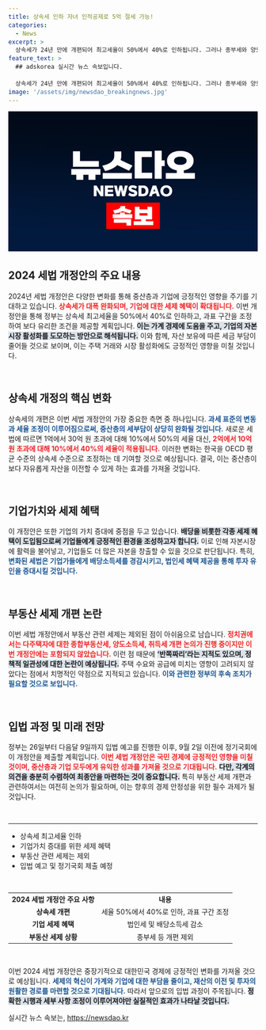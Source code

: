```yaml
---
title: 상속세 인하 자녀 인적공제로 5억 절세 가능!
categories:
  - News
excerpt: >
  상속세가 24년 만에 개편되어 최고세율이 50%에서 40%로 인하됩니다. 그러나 종부세와 양도세 개편은 제외돼 ‘반쪽짜리’라는 지적을 피하지 못하고 있습니다. 국회에서의 논의가 계속될 전망입니다.
feature_text: >
  ## adskorea 실시간 뉴스 속보입니다.

  상속세가 24년 만에 개편되어 최고세율이 50%에서 40%로 인하됩니다. 그러나 종부세와 양도세 개편은 제외돼 ‘반쪽짜리’라는 지적을 피하지 못하고 있습니다. 국회에서의 논의가 계속될 전망입니다.
image: '/assets/img/newsdao_breakingnews.jpg'
---
```


<p><img src="/assets/img/newsdao_breakingnews.jpg" alt="adskorea 속보" /></p>

<h2 data-ke-size="size26">2024 세법 개정안의 주요 내용</h2>

<p data-ke-size="size16">2024년 세법 개정안은 다양한 변화를 통해 중산층과 기업에 긍정적인 영향을 주기를 기대하고 있습니다. <b><span style="color: #ee2323;">상속세가 대폭 완화되며, 기업에 대한 세제 혜택이 확대됩니다.</span></b> 이번 개정안을 통해 정부는 상속세 최고세율을 50%에서 40%로 인하하고, 과표 구간을 조정하여 보다 유리한 조건을 제공할 계획입니다. <b><span style="background-color: #21538527;">이는 가계 경제에 도움을 주고, 기업의 자본시장 활성화를 도모하는 방안으로 해석됩니다.</span></b> 이와 함께, 자산 보유에 따른 세금 부담이 줄어들 것으로 보이며, 이는 주택 거래와 시장 활성화에도 긍정적인 영향을 미칠 것입니다.</p>

<p data-ke-size="size16">&nbsp;</p>

<h2 data-ke-size="size26">상속세 개정의 핵심 변화</h2>

<p data-ke-size="size16">상속세의 개편은 이번 세법 개정안의 가장 중요한 측면 중 하나입니다. <b><span style="color: #1a5490;">과세 표준의 변동과 세율 조정이 이루어짐으로써, 중산층의 세부담이 상당히 완화될 것입니다.</span></b> 새로운 세법에 따르면 1억에서 30억 원 초과에 대해 10%에서 50%의 세율 대신, <b><span style="color: #ee2323;">2억에서 10억 원 초과에 대해 10%에서 40%의 세율이 적용됩니다.</span></b> 이러한 변화는 한국을 OECD 평균 수준의 상속세 수준으로 조정하는 데 기여할 것으로 예상됩니다. 결국, 이는 중산층이 보다 자유롭게 자산을 이전할 수 있게 하는 효과를 가져올 것입니다.</p>

<p data-ke-size="size16">&nbsp;</p>

<h2 data-ke-size="size26">기업가치와 세제 혜택</h2>

<p data-ke-size="size16">이 개정안은 또한 기업의 가치 증대에 중점을 두고 있습니다. <b><span style="background-color: #21538527;">배당을 비롯한 각종 세제 혜택이 도입됨으로써 기업들에게 긍정적인 환경을 조성하고자 합니다.</span></b> 이로 인해 자본시장에 활력을 불어넣고, 기업들도 더 많은 자본을 창출할 수 있을 것으로 판단됩니다. 특히, <b><span style="color: #1a5490;">변화된 세법은 기업가들에게 배당소득세를 경감시키고, 법인세 혜택 제공을 통해 투자 유인을 증대시킬 것입니다.</span></b></p>

<p data-ke-size="size16">&nbsp;</p>

<h2 data-ke-size="size26">부동산 세제 개편 논란</h2>

<p data-ke-size="size16">이번 세법 개정안에서 부동산 관련 세제는 제외된 점이 아쉬움으로 남습니다. <b><span style="color: #ee2323;">정치권에서는 다주택자에 대한 종합부동산세, 양도소득세, 취득세 개편 논의가 진행 중이지만 이번 개정안에는 포함되지 않았습니다.</span></b> 이런 점 때문에 <b><span style="background-color: #21538527;">‘반쪽짜리’라는 지적도 있으며, 정책적 일관성에 대한 논란이 예상됩니다.</span></b> 주택 수요와 공급에 미치는 영향이 고려되지 않았다는 점에서 치명적인 약점으로 지적되고 있습니다. <b><span style="color: #1a5490;">이와 관련한 정부의 후속 조치가 필요할 것으로 보입니다.</span></b></p>

<p data-ke-size="size16">&nbsp;</p>

<h2 data-ke-size="size26">입법 과정 및 미래 전망</h2>

<p data-ke-size="size16">정부는 26일부터 다음달 9일까지 입법 예고를 진행한 이후, 9월 2일 이전에 정기국회에 이 개정안을 제출할 계획입니다. <b><span style="color: #ee2323;">이번 세법 개정안은 국민 경제에 긍정적인 영향을 미칠 것이며, 중산층과 기업 모두에게 유익한 성과를 가져올 것으로 기대됩니다.</span></b> <b><span style="background-color: #21538527;">다만, 각계의 의견을 충분히 수렴하여 최종안을 마련하는 것이 중요합니다.</span></b> 특히 부동산 세제 개편과 관련하여서는 여전히 논의가 필요하며, 이는 향후의 경제 안정성을 위한 필수 과제가 될 것입니다.</p>

<p data-ke-size="size16">&nbsp;</p>

<hr />

<ul>
  <li>상속세 최고세율 인하</li>
  <li>기업가치 증대를 위한 세제 혜택</li>
  <li>부동산 관련 세제는 제외</li>
  <li>입법 예고 및 정기국회 제출 예정</li>
</ul>

<p data-ke-size="size16">&nbsp;</p>

<table>
  <tr>
    <td style="text-align: center; height: 17px;"><b>2024 세법 개정안 주요 사항</b></td>
    <td style="text-align: center; height: 17px;"><b>내용</b></td>
  </tr>
  <tr>
    <td style="text-align: center; height: 17px;"><b>상속세 개편</b></td>
    <td style="text-align: center; height: 17px;">세율 50%에서 40%로 인하, 과표 구간 조정</td>
  </tr>
  <tr>
    <td style="text-align: center; height: 17px;"><b>기업 세제 혜택</b></td>
    <td style="text-align: center; height: 17px;">법인세 및 배당소득세 감소</td>
  </tr>
  <tr>
    <td style="text-align: center; height: 17px;"><b>부동산 세제 상황</b></td>
    <td style="text-align: center; height: 17px;">종부세 등 개편 제외</td>
  </tr>
</table>

<p data-ke-size="size16">&nbsp;</p>

<p data-ke-size="size16">이번 2024 세법 개정안은 중장기적으로 대한민국 경제에 긍정적인 변화를 가져올 것으로 예상됩니다. <b><span style="color: #1a5490;">세제의 혁신이 가계와 기업에 대한 부담을 줄이고, 재산의 이전 및 투자의 원활한 경로를 마련할 것으로 기대됩니다.</span></b> 따라서 앞으로의 입법 과정이 주목됩니다. <b><span style="background-color: #21538527;">정확한 시행과 세부 사항 조정이 이루어져야만 실질적인 효과가 나타날 것입니다.</span></b></p>
실시간 뉴스 속보는, <a href="https://newsdao.kr" rel="dofollow">https://newsdao.kr</a>


